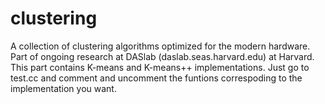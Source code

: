 # clustering
A collection of clustering algorithms optimized for the modern hardware. Part of ongoing research at DASlab (daslab.seas.harvard.edu) at Harvard.
This part contains K-means and K-means++ implementations.
Just go to test.cc and comment and uncomment the funtions correspoding to the implementation you want.
